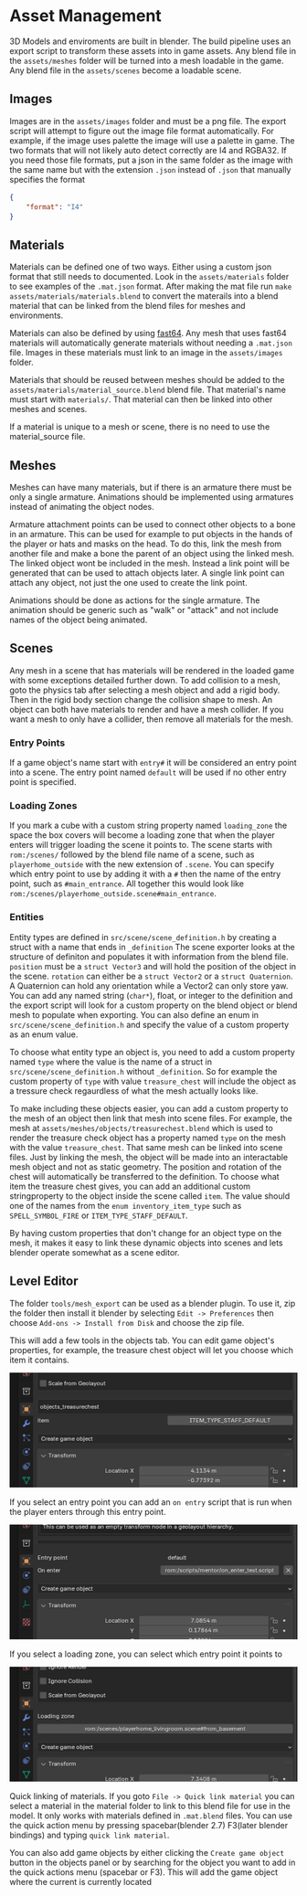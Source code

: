 # Asset Management

3D Models and enviroments are built in blender. The build pipeline uses an export script to transform these assets into
in game assets. Any blend file in the `assets/meshes` folder will be turned into a mesh loadable in the game. Any blend
file in the `assets/scenes` become a loadable scene.

## Images

Images are in the `assets/images` folder and must be a png file. The export script will attempt to figure out the image
file format automatically. For example, if the image uses palette the image will use a palette in game. The two formats
that will not likely auto detect correctly are I4 and RGBA32. If you need those file formats, put a json in the same
folder as the image with the same name but with the extension `.json` instead of `.json` that manually specifies the
format

```json
{
    "format": "I4"
}
```

## Materials

Materials can be defined one of two ways. Either using a custom json format that still needs to documented. Look in the 
`assets/materials` folder to see examples of the `.mat.json` format. After making the mat file run 
`make assets/materials/materials.blend` to convert the materails into a blend material that can be linked from the
blend files for meshes and environments.

Materials can also be defined by using [fast64](https://github.com/Fast-64/fast64). Any mesh that uses fast64 materials
will automatically generate materials without needing a `.mat.json` file. Images in these materials must link to an
image in the `assets/images` folder.

Materials that should be reused between meshes should be added to the `assets/materials/material_source.blend` blend 
file. That material's name must start with `materials/`. That material can then be linked into other meshes and scenes. 

If a material is unique to a mesh or scene, there is no need to use the material_source file.

## Meshes

Meshes can have many materials, but if there is an armature there must be only a single armature. Animations should be
implemented using armatures instead of animating the object nodes.

Armature attachment points can be used to connect other objects to a bone in an armature. This can be used for example
to put objects in the hands of the player or hats and masks on the head. To do this, link the mesh
from another file and make a bone the parent of an object using the linked mesh. The linked object wont be included
in the mesh. Instead a link point will be generated that can be used to attach objects later. A single link point
can attach any object, not just the one used to create the link point.

Animations should be done as actions for the single armature. The animation should be generic such as "walk" or "attack"
and not include names of the object being animated.

## Scenes

Any mesh in a scene that has materials will be rendered in the loaded game with some exceptions detailed further down.
To add collision to a mesh, goto the physics tab after selecting a mesh object and add a rigid body. Then in the rigid
body section change the collision shape to mesh. An object can both have materials to render and have a mesh collider.
If you want a mesh to only have a collider, then remove all materials for the mesh.

### Entry Points

If a game object's name start with `entry#` it will be considered an entry point into a scene.
The entry point named `default` will be used if no other entry point is specified.

### Loading Zones

If you mark a cube with a custom string property named `loading_zone` the space the box covers will become a loading
zone that when the player enters will trigger loading the scene it points to. The scene starts with 
`rom:/scenes/` followed by the blend file name of a scene, such as `playerhome_outside` with the new extension of
`.scene`. You can specify which entry point to use by adding it with a `#` then the name of the entry point, such as 
`#main_entrance`. All together this would look like `rom:/scenes/playerhome_outside.scene#main_entrance`. 

### Entities

Entity types are defined in `src/scene/scene_definition.h` by creating a struct with a name that ends in `_definition`
The scene exporter looks at the structure of definiton and populates it with information from the blend file.
`position` must be a `struct Vector3` and will hold the position of the object in the scene. `rotation` can either be a
`struct Vector2` or a `struct Quaternion`. A Quaternion can hold any orientation while a Vector2 can only store yaw.
You can add any named string (`char*`), float, or integer to the definition and the export script will look for a
custom property on the blend object or blend mesh to populate when exporting. You can also define an enum in
`src/scene/scene_definition.h` and specify the value of a custom property as an enum value.

To choose what entity type an object is, you need to add a custom property named `type` where the value is the name of
a struct in `src/scene/scene_definition.h` without `_definition`. So for example the custom property of `type` with value
`treasure_chest` will include the object as a tressure check regaurdless of what the mesh actually looks like.

To make including these objects easier, you can add a custom property to the mesh of an object then link that mesh into
scene files. For example, the mesh at `assets/meshes/objects/treasurechest.blend` which is used to render the treasure 
check object has a property named `type` on the mesh with the value `treasure_chest`. That same mesh can be linked into
scene files. Just by linking the mesh, the object will be made into an interactable mesh object and not as static geometry. 
The position and rotation of the chest will automatically be transferred to the definition. To choose what item
the treasure chest gives, you can add an additional custom stringproperty to the object inside the scene called `item`. 
The value should one of the names from the `enum inventory_item_type` such as `SPELL_SYMBOL_FIRE` or `ITEM_TYPE_STAFF_DEFAULT`.

By having custom properties that don't change for an object type on the mesh, it makes it easy to link these dynamic
objects into scenes and lets blender operate somewhat as a scene editor.

## Level Editor

The folder `tools/mesh_export` can be used as a blender plugin. To use it, zip the folder then install it blender by selecting `Edit -> Preferences` then choose `Add-ons -> Install from Disk` and choose the zip file. 

This will add a few tools in the objects tab. You can edit game object's properties, for example, the treasure chest object will let you choose which item it contains.

![edit game object](./images/edit-game-object.png)

If you select an entry point you can add an `on entry` script that is run when the player enters through this entry point.

![edit entry point](./images/edit-entry-point.png)

If you select a loading zone, you can select which entry point it points to

![edit loading zone](./images/edit-loading-zone.png)

Quick linking of materials. If you goto `File -> Quick link material` you can select a material in the material folder to link to this blend file for use in the model. It only works with materials defined in `.mat.blend` files. You can use the quick action menu by pressing spacebar(blender 2.7) F3(later blender bindings) and typing `quick link material`.

You can also add game objects by either clicking the `Create game object` button in the objects panel or by searching for the object you want to add in the quick actions menu (spacebar or F3). This will add the game object where the current is currently located